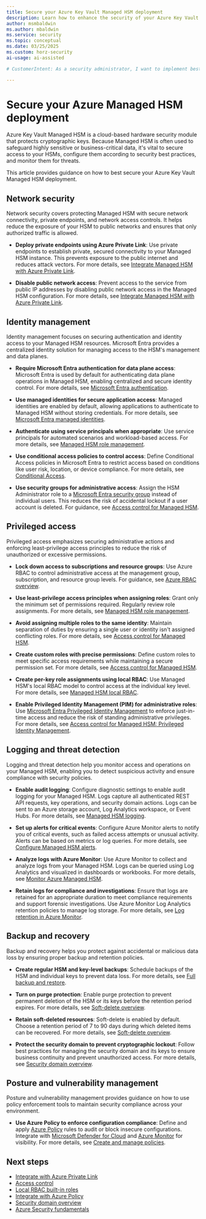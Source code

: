 ```yaml
---
title: Secure your Azure Key Vault Managed HSM deployment
description: Learn how to enhance the security of your Azure Key Vault Managed HSM deployment using best practices in identity, network, data protection, and access control.
author: msmbaldwin
ms.author: mbaldwin
ms.service: security
ms.topic: conceptual
ms.date: 03/25/2025
ms.custom: horz-security
ai-usage: ai-assisted

# CustomerIntent: As a security administrator, I want to implement best practices for securing my Managed HSM deployment so I can protect my organization's sensitive cryptographic keys, maintain regulatory compliance, and prevent unauthorized access to critical secrets.

---
```


# Secure your Azure Managed HSM deployment

Azure Key Vault Managed HSM is a cloud-based hardware security module that protects cryptographic keys. Because Managed HSM is often used to safeguard highly sensitive or business-critical data, it's vital to secure access to your HSMs, configure them according to security best practices, and monitor them for threats.

This article provides guidance on how to best secure your Azure Key Vault Managed HSM deployment.

## Network security

Network security covers protecting Managed HSM with secure network connectivity, private endpoints, and network access controls. It helps reduce the exposure of your HSM to public networks and ensures that only authorized traffic is allowed.

- **Deploy private endpoints using Azure Private Link**: Use private endpoints to establish private, secured connectivity to your Managed HSM instance. This prevents exposure to the public internet and reduces attack vectors. For more details, see [Integrate Managed HSM with Azure Private Link](private-link.md).

- **Disable public network access**: Prevent access to the service from public IP addresses by disabling public network access in the Managed HSM configuration. For more details, see [Integrate Managed HSM with Azure Private Link](private-link.md).

## Identity management

Identity management focuses on securing authentication and identity access to your Managed HSM resources. Microsoft Entra provides a centralized identity solution for managing access to the HSM's management and data planes.

- **Require Microsoft Entra authentication for data plane access**: Microsoft Entra is used by default for authenticating data plane operations in Managed HSM, enabling centralized and secure identity control. For more details, see [Microsoft Entra authentication](/entra/identity/authentication/overview-authentication).

- **Use managed identities for secure application access**: Managed identities are enabled by default, allowing applications to authenticate to Managed HSM without storing credentials. For more details, see [Microsoft Entra managed identities](/entra/identity/managed-identities-azure-resources/overview).

- **Authenticate using service principals when appropriate**: Use service principals for automated scenarios and workload-based access. For more details, see [Managed HSM role management](role-management.md).

- **Use conditional access policies to control access**: Define Conditional Access policies in Microsoft Entra to restrict access based on conditions like user risk, location, or device compliance. For more details, see [Conditional Access](/entra/identity/conditional-access/overview).

- **Use security groups for administrative access**: Assign the HSM Administrator role to a [Microsoft Entra security group](/entra/fundamentals/concept-learn-about-groups) instead of individual users. This reduces the risk of accidental lockout if a user account is deleted. For guidance, see [Access control for Managed HSM](access-control.md).

## Privileged access

Privileged access emphasizes securing administrative actions and enforcing least-privilege access principles to reduce the risk of unauthorized or excessive permissions.

- **Lock down access to subscriptions and resource groups**: Use Azure RBAC to control administrative access at the management group, subscription, and resource group levels. For guidance, see [Azure RBAC overview](/azure/role-based-access-control/overview).

- **Use least-privilege access principles when assigning roles**: Grant only the minimum set of permissions required. Regularly review role assignments. For more details, see [Managed HSM role management](role-management.md).

- **Avoid assigning multiple roles to the same identity**: Maintain separation of duties by ensuring a single user or identity isn't assigned conflicting roles. For more details, see [Access control for Managed HSM](access-control.md).

- **Create custom roles with precise permissions**: Define custom roles to meet specific access requirements while maintaining a secure permission set. For more details, see [Access control for Managed HSM](access-control.md).

- **Create per-key role assignments using local RBAC**: Use Managed HSM's local RBAC model to control access at the individual key level. For more details, see [Managed HSM local RBAC](access-control.md#data-plane-and-managed-hsm-local-rbac).

- **Enable Privileged Identity Management (PIM) for administrative roles**: Use [Microsoft Entra Privileged Identity Management](/entra/id-governance/privileged-identity-management/pim-configure) to enforce just-in-time access and reduce the risk of standing administrative privileges. For more details, see [Access control for Managed HSM: Privileged Identity Management](access-control.md#microsoft-entra-privileged-identity-management-pim).

## Logging and threat detection

Logging and threat detection help you monitor access and operations on your Managed HSM, enabling you to detect suspicious activity and ensure compliance with security policies.

- **Enable audit logging**: Configure diagnostic settings to enable audit logging for your Managed HSM. Logs capture all authenticated REST API requests, key operations, and security domain actions. Logs can be sent to an Azure storage account, Log Analytics workspace, or Event Hubs. For more details, see [Managed HSM logging](logging.md).

- **Set up alerts for critical events**: Configure Azure Monitor alerts to notify you of critical events, such as failed access attempts or unusual activity. Alerts can be based on metrics or log queries. For more details, see [Configure Managed HSM alerts](logging-azure-monitor.md#alerts).

- **Analyze logs with Azure Monitor**: Use Azure Monitor to collect and analyze logs from your Managed HSM. Logs can be queried using Log Analytics and visualized in dashboards or workbooks. For more details, see [Monitor Azure Managed HSM](logging-azure-monitor.md).

- **Retain logs for compliance and investigations**: Ensure that logs are retained for an appropriate duration to meet compliance requirements and support forensic investigations. Use Azure Monitor Log Analytics retention policies to manage log storage. For more details, see [Log retention in Azure Monitor](logging-azure-monitor.md#data-storage).

## Backup and recovery

Backup and recovery helps you protect against accidental or malicious data loss by ensuring proper backup and retention policies.

- **Create regular HSM and key-level backups**: Schedule backups of the HSM and individual keys to prevent data loss. For more details, see [Full backup and restore](backup-restore.md).

- **Turn on purge protection**: Enable purge protection to prevent permanent deletion of the HSM or its keys before the retention period expires. For more details, see [Soft-delete overview](soft-delete-overview.md).

- **Retain soft-deleted resources**: Soft-delete is enabled by default. Choose a retention period of 7 to 90 days during which deleted items can be recovered. For more details, see [Soft-delete overview](soft-delete-overview.md).

- **Protect the security domain to prevent cryptographic lockout**: Follow best practices for managing the security domain and its keys to ensure business continuity and prevent unauthorized access. For more details, see [Security domain overview](security-domain.md).

## Posture and vulnerability management

Posture and vulnerability management provides guidance on how to use policy enforcement tools to maintain security compliance across your environment.

- **Use Azure Policy to enforce configuration compliance**: Define and apply [Azure Policy](/azure/governance/policy/overview) rules to audit or block insecure configurations. Integrate with [Microsoft Defender for Cloud](/azure/defender-for-cloud/defender-for-cloud-introduction) and [Azure Monitor](/azure/azure-monitor/fundamentals/overview) for visibility. For more details, see [Create and manage policies](/azure/governance/policy/tutorials/create-and-manage).

## Next steps

- [Integrate with Azure Private Link](private-link.md)
- [Access control](access-control.md)
- [Local RBAC built-in roles](built-in-roles.md)
- [Integrate with Azure Policy](azure-policy.md)
- [Security domain overview](security-domain.md)
- [Azure Security fundamentals](/azure/security/fundamentals)
